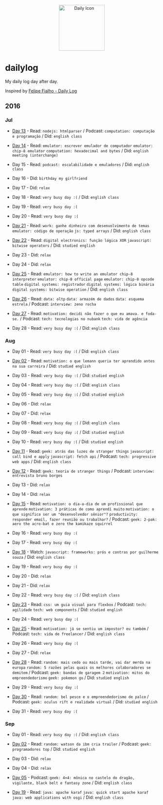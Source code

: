 <p align="center">
  <img src="https://camo.githubusercontent.com/f41f1b94dd8eedb64021a799702f2ef989c5ce37/687474703a2f2f73696d706c6569636f6e2e636f6d2f77702d636f6e74656e742f75706c6f6164732f43616c656e6461722d54696d652e706e67" width="150" alt="Daily Icon" />
</p>

# dailylog

My daily log day after day.

Inspired by [Felipe Fialho - Daily Log](https://github.com/LFeh/dailylog)

## 2016

### Jul

- [Day 13](https://github.com/brenopolanski/dailylog/blob/master/log/2016/july/07-13-2016.md) - Read: `nodejs: htmlparser` / Podcast: `computation: computação e programação` / Did: `english class`

- [Day 14](https://github.com/brenopolanski/dailylog/blob/master/log/2016/july/07-14-2016.md) - Read: `emulator: escrever emulador de computador` `emulator: chip-8 emulator` `computation: hexadecimal and bytes` / Did: `english meeting (interchange)`

- Day 15 - Read: `podcast: escalabilidade e emuladores` / Did: `english class`

- Day 16 - Did: `birthday my girlfriend`

- Day 17 - Did: `relax`

- Day 18 - Read: `very busy day :(` / Did: `english class`

- Day 19 - Read: `very busy day :(`

- Day 20 - Read: `very busy day :(`

- [Day 21](https://github.com/brenopolanski/dailylog/blob/master/log/2016/july/07-21-2016.md) - Read: `work: ganhe dinheiro com desenvolvimento de temas` `emulator: código de operação` `js: typed arrays` / Did: `english class`

- [Day 22](https://github.com/brenopolanski/dailylog/blob/master/log/2016/july/07-22-2016.md) - Read: `digital electronics: função lógica XOR` `javascript: bitwise operators` / Did: `studied english`

- Day 23 - Did: `relax`

- Day 24 - Did: `relax`

- [Day 25](https://github.com/brenopolanski/dailylog/blob/master/log/2016/july/07-25-2016.md) - Read: `emulator: how to write an emulator chip-8 interpreter` `emulator: chip-8 official page` `emulator: chip-8 opcode table` `digital systems: registrador` `digital systems: lógica binária` `digital systems: bitwise operation` / Did: `english class`

- [Day 26](https://github.com/brenopolanski/dailylog/blob/master/log/2016/july/07-26-2016.md) - Read: `data: oltp` `data: armazém de dados` `data: esquema estrela` / Podcast: `interview: zeno rocha`

- [Day 27](https://github.com/brenopolanski/dailylog/blob/master/log/2016/july/07-27-2016.md) - Read: `motivation: decidi não fazer o que eu amava. e foda-se.` / Podcast: `tech: tecnologias no nubank` `tech: vida de agência`

- Day 28 - Read: `very busy day :(` / Did: `english class`

### Aug

- Day 01 - Read: `very busy day :(` / Did: `english class`

- [Day 02](https://github.com/brenopolanski/dailylog/blob/master/log/2016/august/08-02-2016.md) - Read: `motivation: o que lemann queria ter aprendido antes na sua carreira` / Did: `studied english`

- Day 03 - Read: `very busy day :(` / Did: `studied english`

- Day 04 - Read: `very busy day :(` / Did: `english class`

- Day 05 - Read: `very busy day :(` / Did: `studied english`

- Day 06 - Did: `relax`

- Day 07 - Did: `relax`

- Day 08 - Read: `very busy day :(` / Did: `english class`

- Day 09 - Read: `very busy day :(` / Did: `studied english`

- Day 10 - Read: `very busy day :(` / Did: `studied english`

- [Day 11](https://github.com/brenopolanski/dailylog/blob/master/log/2016/august/08-11-2016.md) - Read: `geek: atrás das luzes de stranger things` `javascript: call bind e apply` `javascript: fetch api` / Podcast: `tech: progressive web apps` / Did: `english class`

- [Day 12](https://github.com/brenopolanski/dailylog/blob/master/log/2016/august/08-12-2016.md) - Read: `geek: teoria de stranger things` / Podcast: `interview: entrevista bruno borges`

- Day 13 - Did: `relax`

- Day 14 - Did: `relax`

- [Day 15](https://github.com/brenopolanski/dailylog/blob/master/log/2016/august/08-15-2016.md) - Read: `motivation: o dia-a-dia de um profissional que aprende` `motivation: 3 práticas de como aprendi muito` `motivation: o que significa ser um "desenvolvedor sênior"?` `productivity: responder email, fazer reunião ou trabalhar?` / Podcast: `geek: 2-pak: aero the acro-bat e zero the kamikaze squirrel`

- Day 16 - Read: `very busy day :(`

- Day 17 - Read: `very busy day :(`

- [Day 18](https://github.com/brenopolanski/dailylog/blob/master/log/2016/august/08-18-2016.md) - Watch: `javascript: frameworks: prós e contras por guilherme souza` / Did: `english class`

- Day 19 - Read: `very busy day :(`

- Day 20 - Did: `relax`

- Day 21 - Did: `relax`

- Day 22 - Read: `very busy day :(` / Did: `english class`

- [Day 23](https://github.com/brenopolanski/dailylog/blob/master/log/2016/august/08-23-2016.md) - Read: `css: um guia visual para flexbox` / Podcast: `tech: agilidade` `tech: web components` / Did: `studied english`

- Day 24 - Read: `very busy day :(`

- [Day 25](https://github.com/brenopolanski/dailylog/blob/master/log/2016/august/08-25-2016.md) - Read: `motivation: já se sentiu um impostor? eu também` / Podcast: `tech: vida de freelancer` / Did: `english class`

- Day 26 - Read: `very busy day :(`

- Day 27 - Did: `relax`

- [Day 28](https://github.com/brenopolanski/dailylog/blob/master/log/2016/august/08-28-2016.md) - Read: `random: mais cedo ou mais tarde, vai dar merda na europa` `random: 5 razões pelas quais os melhores colaboradores se demitem` / Podcast: `geek: bandas de garagem 2` `motivation: mitos do empreendedorismo` `geek: pokemon go` / Did: `studied english`

- Day 29 - Read: `very busy day :(`

- [Day 30](https://github.com/brenopolanski/dailylog/blob/master/log/2016/august/08-30-2016.md) - Read: `random: bel pesce e o empreendedorismo de palco` / Podcast: `geek: oculus rift e realidade virtual` / Did: `studied english`

- Day 31 - Read: `very busy day :(`

### Sep

- Day 01 - Read: `very busy day :(` / Did: `english class`

- [Day 02](https://github.com/brenopolanski/dailylog/blob/master/log/2016/september/09-02-2016.md) - Read: `random: watson da ibm cria trailer` / Podcast: `geek: programadores top` / Did: `studied english`

- Day 03 - Did: `relax`

- Day 04 - Did: `relax`

- [Day 05](https://github.com/brenopolanski/dailylog/blob/master/log/2016/september/09-05-2016.md) - Podcast: `geek: 4×4: mônica no castelo do dragão, vigilante, black belt e fantasy zone` / Did: `english class`

- [Day 19](https://github.com/brenopolanski/dailylog/blob/master/log/2016/september/09-19-2016.md) - Read: `java: apache karaf` `java: quick start apache karaf` `java: web applications with osgi` / Did: `english class`

